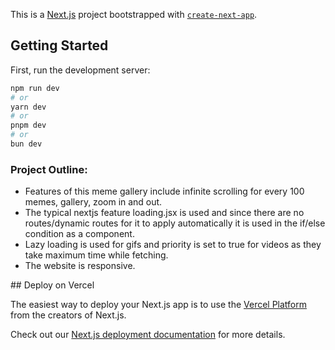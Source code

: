 This is a [Next.js](https://nextjs.org/) project bootstrapped with [`create-next-app`](https://github.com/vercel/next.js/tree/canary/packages/create-next-app).

## Getting Started

First, run the development server:

```bash
npm run dev
# or
yarn dev
# or
pnpm dev
# or
bun dev
```
<h3>Project Outline: </h3>
<ul>
<li>Features of this meme gallery include infinite scrolling for every 100 memes, gallery, zoom in and out.</li>
<li>The typical nextjs feature loading.jsx is used and since there are no routes/dynamic routes for it to apply automatically it is used in the if/else condition as a component.</li>
<li>Lazy loading is used for gifs and priority is set to true for videos as they take maximum time while fetching.</li>
<li>The website is responsive.</li>
</ul>
## Deploy on Vercel

The easiest way to deploy your Next.js app is to use the [Vercel Platform](https://vercel.com/new?utm_medium=default-template&filter=next.js&utm_source=create-next-app&utm_campaign=create-next-app-readme) from the creators of Next.js.

Check out our [Next.js deployment documentation](https://nextjs.org/docs/deployment) for more details.
